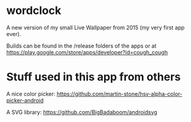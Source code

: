 # wordclock
A new version of my small Live Wallpaper from 2015 (my very first app ever).

Builds can be found in the /release folders of the apps or at https://play.google.com/store/apps/developer?id=cough_cough

# Stuff used in this app from others
A nice color picker: https://github.com/martin-stone/hsv-alpha-color-picker-android

A SVG library: https://github.com/BigBadaboom/androidsvg
